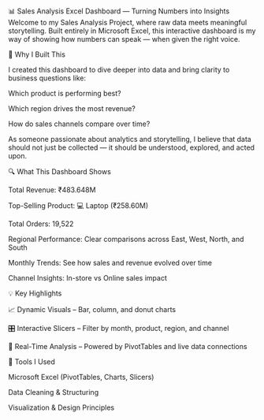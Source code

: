 📊 Sales Analysis Excel Dashboard — Turning Numbers into Insights
Welcome to my Sales Analysis Project, where raw data meets meaningful storytelling. Built entirely in Microsoft Excel, this interactive dashboard is my way of showing how numbers can speak — when given the right voice.

🌟 Why I Built This

I created this dashboard to dive deeper into data and bring clarity to business questions like:

Which product is performing best?

Which region drives the most revenue?

How do sales channels compare over time?

As someone passionate about analytics and storytelling, I believe that data should not just be collected — it should be understood, explored, and acted upon.

🔍 What This Dashboard Shows

Total Revenue: ₹483.648M

Top-Selling Product: 💻 Laptop (₹258.60M)

Total Orders: 19,522

Regional Performance: Clear comparisons across East, West, North, and South

Monthly Trends: See how sales and revenue evolved over time

Channel Insights: In-store vs Online sales impact

💡 Key Highlights

📈 Dynamic Visuals – Bar, column, and donut charts

🎛️ Interactive Slicers – Filter by month, product, region, and channel

🔄 Real-Time Analysis – Powered by PivotTables and live data connections

🧰 Tools I Used

Microsoft Excel (PivotTables, Charts, Slicers)

Data Cleaning & Structuring

Visualization & Design Principles

